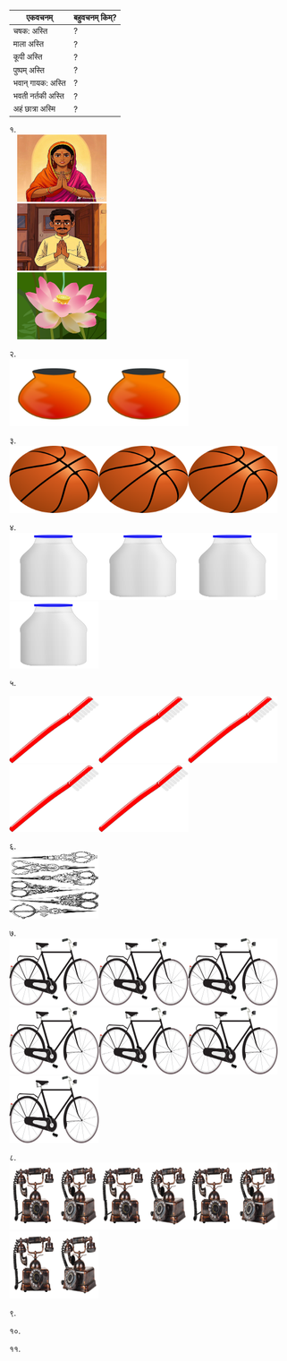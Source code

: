 एकवचनम् | बहुवचनम् किम्? |
|----|----|
चषक: अस्ति | ? |
माला अस्ति | ? |
कूपी अस्ति | ? |
पुष्पम् अस्ति | ? |
भवान् गायक: अस्ति | ? |
भवती नर्तकी अस्ति | ? |
अहं छात्रा अस्मि | ? |

१.  
     &emsp;<img src="pics\mahila.jpeg" width="160" height="120" />   
     &emsp;<img src="pics\pursushaha.jpeg" width="160" height="120" />   
     &emsp;<img src="pics/lotus.png" width="160" height="120" />  

२.  
 <img src="pics/pot.png" width="160" height="120" /><img src="pics/pot.png" width="160" height="120" />

३.  
 <img src="pics/ball.png" width="160" height="120"/><img src="pics/ball.png" width="160" height="120"/><img src="pics/ball.png" width="160" height="120"/>

४.  
<img src="pics/kupi.png" width="160" height="120"/><img src="pics/kupi.png" width="160" height="120"/><img src="pics/kupi.png" width="160" height="120"/><img src="pics/kupi.png" width="160" height="120"/>

५.  

<img src="pics/danthkuurchaha.png" width="160" height="120"
/><img src="pics/danthkuurchaha.png" width="160" height="120"/><img src="pics/danthkuurchaha.png" width="160" height="120"/><img src="pics/danthkuurchaha.png" width="160" height="120"/><img src="pics/danthkuurchaha.png" width="160" height="120"/>

६.  
 <img src="pics/kartharyaha.png" width="160" height="120"/> 

७.   
<img src="pics/dwichakrika.png" width="160" height="120"
/><img src="pics/dwichakrika.png" width="160" height="120"/><img src="pics/dwichakrika.png" width="160" height="120"/><img src="pics/dwichakrika.png" width="160" height="120"/><img src="pics/dwichakrika.png" width="160" height="120"/><img src="pics/dwichakrika.png" width="160" height="120"/><img src="pics/dwichakrika.png" width="160" height="120"/>

८.  
 <img src="pics/duraavaani.png" width="160" height="120"/><img src="pics/duraavaani.png" width="160" height="120"/><img src="pics/duraavaani.png" width="160" height="120"/><img src="pics/duraavaani.png" width="160" height="120"/> 

९. 

१०. 

११. 
